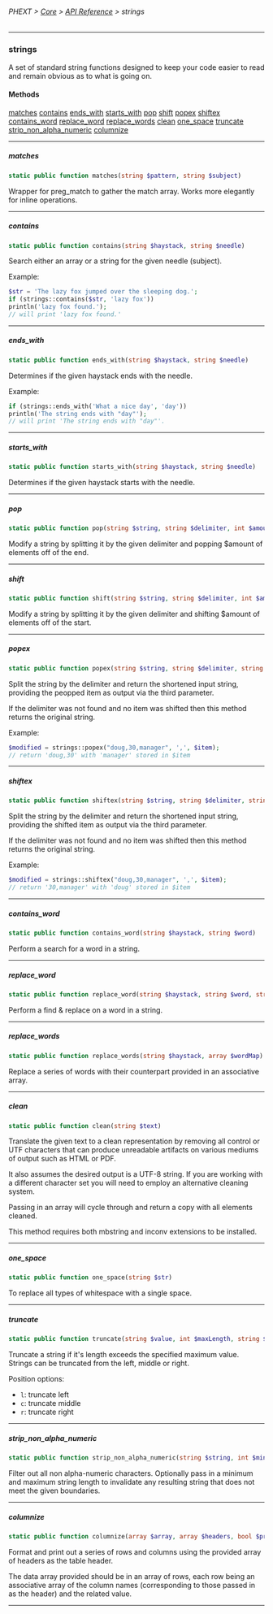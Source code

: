 ###### PHEXT > [Core](../README.md) > [API Reference](index.md) > strings
------
### strings
A set of standard string functions designed to keep your code easier to read and remain obvious as to what is going on.
#### Methods
[matches](#matches)
[contains](#contains)
[ends_with](#ends_with)
[starts_with](#starts_with)
[pop](#pop)
[shift](#shift)
[popex](#popex)
[shiftex](#shiftex)
[contains_word](#contains_word)
[replace_word](#replace_word)
[replace_words](#replace_words)
[clean](#clean)
[one_space](#one_space)
[truncate](#truncate)
[strip_non_alpha_numeric](#strip_non_alpha_numeric)
[columnize](#columnize)

------
##### matches
```php
static public function matches(string $pattern, string $subject) 
```
Wrapper for preg_match to gather the match array. Works more elegantly for inline operations.


------
##### contains
```php
static public function contains(string $haystack, string $needle) 
```
Search either an array or a string for the given needle (subject).

Example:

``` php
$str = 'The lazy fox jumped over the sleeping dog.';
if (strings::contains($str, 'lazy fox'))
println('lazy fox found.');
// will print 'lazy fox found.'
```


------
##### ends_with
```php
static public function ends_with(string $haystack, string $needle) 
```
Determines if the given haystack ends with the needle.

Example:

``` php
if (strings::ends_with('What a nice day', 'day'))
println('The string ends with "day"');
// will print 'The string ends with "day"'.
```


------
##### starts_with
```php
static public function starts_with(string $haystack, string $needle) 
```
Determines if the given haystack starts with the needle.


------
##### pop
```php
static public function pop(string $string, string $delimiter, int $amount) 
```
Modify a string by splitting it by the given delimiter and popping $amount of elements off of the end.


------
##### shift
```php
static public function shift(string $string, string $delimiter, int $amount) 
```
Modify a string by splitting it by the given delimiter and shifting $amount of elements off of the start.


------
##### popex
```php
static public function popex(string $string, string $delimiter, string &$poppedItem = null) 
```
Split the string by the delimiter and return the shortened input string, providing the peopped item as output via the third parameter.

If the delimiter was not found and no item was shifted then this method returns the original string.

Example:

``` php
$modified = strings::popex("doug,30,manager", ',', $item);
// return 'doug,30' with 'manager' stored in $item
```


------
##### shiftex
```php
static public function shiftex(string $string, string $delimiter, string &$shiftedItem = null) 
```
Split the string by the delimiter and return the shortened input string, providing the shifted item as output via the third parameter.

If the delimiter was not found and no item was shifted then this method returns the original string.

Example:

``` php
$modified = strings::shiftex("doug,30,manager", ',', $item);
// return '30,manager' with 'doug' stored in $item
```


------
##### contains_word
```php
static public function contains_word(string $haystack, string $word) 
```
Perform a search for a word in a string.


------
##### replace_word
```php
static public function replace_word(string $haystack, string $word, string $replacement) 
```
Perform a find & replace on a word in a string.


------
##### replace_words
```php
static public function replace_words(string $haystack, array $wordMap) 
```
Replace a series of words with their counterpart provided in an associative array.


------
##### clean
```php
static public function clean(string $text) 
```
Translate the given text to a clean representation by removing all control or UTF characters that can produce unreadable artifacts on various mediums of output such as HTML or PDF.

It also assumes the desired output is a UTF-8 string. If you are working with a different character set you will need to employ an alternative cleaning system.

Passing in an array will cycle through and return a copy with all elements cleaned.

This method requires both mbstring and inconv extensions to be installed.


------
##### one_space
```php
static public function one_space(string $str) 
```
To replace all types of whitespace with a single space.


------
##### truncate
```php
static public function truncate(string $value, int $maxLength, string $position = 'l') 
```
Truncate a string if it's length exceeds the specified maximum value. Strings can be truncated from the left, middle or right.


Position options:
- `l`: truncate left
- `c`: truncate middle
- `r`: truncate right


------
##### strip_non_alpha_numeric
```php
static public function strip_non_alpha_numeric(string $string, int $min = null, int $max = null) 
```
Filter out all non alpha-numeric characters. Optionally pass in a minimum and maximum string length to invalidate any resulting string that does not meet the given boundaries.


------
##### columnize
```php
static public function columnize(array $array, array $headers, bool $printHeaders = true, bool $printNumericIndexes = true) 
```
Format and print out a series of rows and columns using the provided array of headers as the table header.

The data array provided should be in an array of rows, each row being an associative array of the column names (corresponding to those passed in as the header) and the related value.


------
